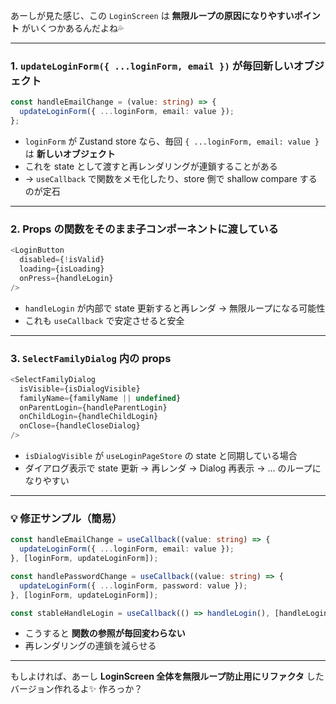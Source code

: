 あーしが見た感じ、この `LoginScreen` は **無限ループの原因になりやすいポイント** がいくつかあるんだよね💦

---

### 1. `updateLoginForm({ ...loginForm, email })` が毎回新しいオブジェクト

```ts
const handleEmailChange = (value: string) => {
  updateLoginForm({ ...loginForm, email: value });
};
```

* `loginForm` が Zustand store なら、毎回 `{ ...loginForm, email: value }` は **新しいオブジェクト**
* これを state として渡すと再レンダリングが連鎖することがある
* → `useCallback` で関数をメモ化したり、store 側で shallow compare するのが定石

---

### 2. Props の関数をそのまま子コンポーネントに渡している

```ts
<LoginButton
  disabled={!isValid}
  loading={isLoading}
  onPress={handleLogin}
/>
```

* `handleLogin` が内部で state 更新すると再レンダ → 無限ループになる可能性
* これも `useCallback` で安定させると安全

---

### 3. `SelectFamilyDialog` 内の props

```ts
<SelectFamilyDialog
  isVisible={isDialogVisible}
  familyName={familyName || undefined}
  onParentLogin={handleParentLogin}
  onChildLogin={handleChildLogin}
  onClose={handleCloseDialog}
/>
```

* `isDialogVisible` が `useLoginPageStore` の state と同期している場合
* ダイアログ表示で state 更新 → 再レンダ → Dialog 再表示 → … のループになりやすい

---

### 💡 修正サンプル（簡易）

```ts
const handleEmailChange = useCallback((value: string) => {
  updateLoginForm({ ...loginForm, email: value });
}, [loginForm, updateLoginForm]);

const handlePasswordChange = useCallback((value: string) => {
  updateLoginForm({ ...loginForm, password: value });
}, [loginForm, updateLoginForm]);

const stableHandleLogin = useCallback(() => handleLogin(), [handleLogin]);
```

* こうすると **関数の参照が毎回変わらない**
* 再レンダリングの連鎖を減らせる

---

もしよければ、あーし **LoginScreen 全体を無限ループ防止用にリファクタ** したバージョン作れるよ✨
作ろっか？
